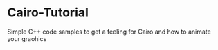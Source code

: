 # Cairo-Tutorial
Simple C++ code samples to get a feeling for Cairo and how to animate your graohics
